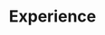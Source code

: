 ---
title : "Experience"
experience:
  enable : true
  title : "Industry"
  experience_list:
    - name: "Meta"
      company: "Research Scientist Intern | PyTorch Team"
      duration: "2024 May - 2024 Aug"
      content: "Build flexible and efficient attention programming model: FlexAttention. <br>
      Work with TorchInductor and conduct performance analysis and optimizations on attention kernels."
    - name: "NVIDIA"
      company: "Deep Learning Compute Architect Intern | GPU Architecture"
      duration: "2022 May - 2022 Aug"
      content: "Model and analyze new memory features on next-gen GPUs such as distributed shared memory and TMA. <br>
      Specialize in: GPU architecture, memory hierarchy & multi-device communication "


edu:
  enable : true
  title : "Education"
  experience_list:
    - name : "University of Michigan"
      company: "Ph.D in Computer Science and Engineering | Computer Architecture & Systems"
      duration: "2022 Sept - exp. 2027"
    - name : "University of Michigen"
      company : "B.S.E. in Computer Engineering"
      duration : "2022 Apr"
      content : "*Summa Cum Laude*"
      # # content : "<b>Course work:</b> EECS470 Computer Architecture (A), EECS482 Operating Systems (A), Parallele CUDA Programming (A)"
    - name : "Shanghai Jiaotong Univeristy"
      company : "B.S.E. in Electrical & Computer Engineering"
      duration : "2022 Aug "
      # content : "GPA: 3.82/4.00"
      # content : "<b>Course work:</b> VE401 Probability Methods in Eng. (A+), VV186/VV285/VV286 Honors Mathematics II/III/IV (A-, A, A)"
---
